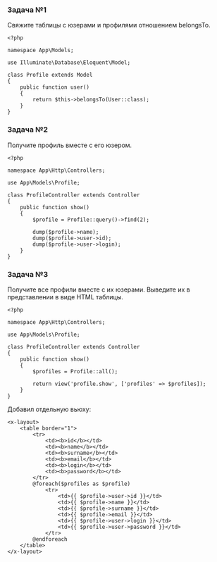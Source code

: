 ### Задача №1

Свяжите таблицы с юзерами и профилями отношением belongsTo.

    <?php
    
    namespace App\Models;
    
    use Illuminate\Database\Eloquent\Model;
    
    class Profile extends Model
    {
        public function user()
        {
            return $this->belongsTo(User::class);
        }
    }

### Задача №2

Получите профиль вместе с его юзером.

    <?php
    
    namespace App\Http\Controllers;
    
    use App\Models\Profile;
    
    class ProfileController extends Controller
    {
        public function show()
        {
            $profile = Profile::query()->find(2);
    
            dump($profile->name);
            dump($profile->user->id);
            dump($profile->user->login);
        }
    }

### Задача №3

Получите все профили вместе с их юзерами. Выведите их в представлении в виде HTML таблицы.

    <?php
    
    namespace App\Http\Controllers;
    
    use App\Models\Profile;
    
    class ProfileController extends Controller
    {
        public function show()
        {
            $profiles = Profile::all();
    
            return view('profile.show', ['profiles' => $profiles]);
        }
    }

Добавил отдельную вьюху:

    <x-layout>
        <table border="1">
            <tr>
                <td><b>id</b></td>
                <td><b>name</b></td>
                <td><b>surname</b></td>
                <td><b>email</b></td>
                <td><b>login</b></td>
                <td><b>password</b></td>
            </tr>
            @foreach($profiles as $profile)
                <tr>
                    <td>{{ $profile->user->id }}</td>
                    <td>{{ $profile->name }}</td>
                    <td>{{ $profile->surname }}</td>
                    <td>{{ $profile->email }}</td>
                    <td>{{ $profile->user->login }}</td>
                    <td>{{ $profile->user->password }}</td>
                </tr>
            @endforeach
        </table>
    </x-layout>

